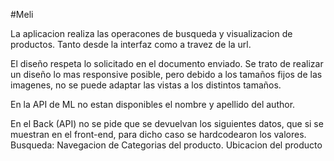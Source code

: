 #Meli

La aplicacion realiza las operacones de busqueda y visualizacion de productos. 
Tanto desde la interfaz como a travez de la url. 

El diseño respeta lo solicitado en el documento enviado. Se trato de realizar un diseño lo mas responsive posible, pero debido a los tamaños fijos de las imagenes, no se puede adaptar las vistas a los distintos tamaños.

En la API de ML no estan disponibles el nombre y apellido del author. 

En el Back (API) no se pide que se devuelvan los siguientes datos, que si se muestran en el front-end, para dicho caso se hardcodearon los valores.    
    Busqueda:
        Navegacion de Categorias del producto.
        Ubicacion del producto
